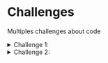 # Challenges
Multiples challenges about code 

<details>
<summary>Challenge 1:</summary>

Write a function that accepts an array of 10 integers (between 0 and 9), that returns a string of those numbers in the form of a phone number.

Example:

```java
createPhoneNumber(new int[] {1, 2, 3, 4, 5, 6, 7, 8, 9, 0}) // => returns "(123) 456-7890"
```
The returned format must be correct in order to complete this challenge. Don't forget the space after the closing parentheses!

</details>

<details>
<summary>Challenge 2:</summary>

Stop gninnipS My sdroW!

# Description:

Write a function that takes in a string of one or more words, and returns the same string, but with all five or more letter words reversed.

- Strings passed in will consist of only letters and spaces.
- Spaces will be included only when more than one word is present.

Example:

```java
spinWords("Hey fellow warriors") => "Hey wollef sroirraw"
spinWords("This is a test") => "This is a test"
spinWords("This is another test") => "This is rehtona test"
```

</details>

 


